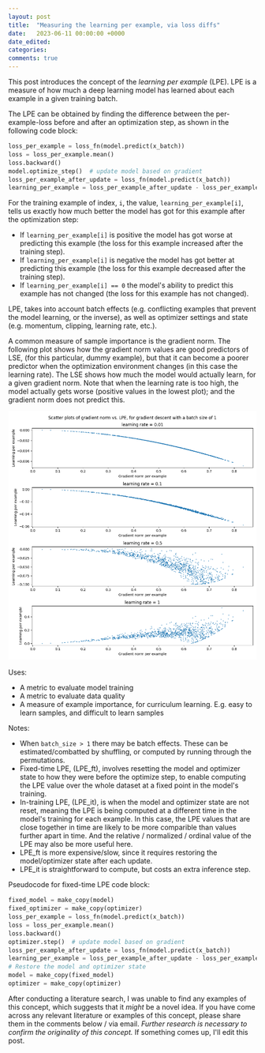 ```yaml
---
layout: post
title:  "Measuring the learning per example, via loss diffs"
date:   2023-06-11 00:00:00 +0000
date_edited:
categories:
comments: true
---
```


This post introduces the concept of the _learning per example_ (LPE).
LPE is a measure of how much a deep learning model has learned 
about each example in a given training batch.

The LPE can be obtained by finding the difference 
between the per-example-loss before and after an optimization step,
as shown in the following code block:

```python
loss_per_example = loss_fn(model.predict(x_batch))
loss = loss_per_example.mean()
loss.backward()
model.optimize_step()  # update model based on gradient
loss_per_example_after_update = loss_fn(model.predict(x_batch))
learning_per_example = loss_per_example_after_update - loss_per_example
```

For the training example of index, `i`,
the value, `learning_per_example[i]`,
tells us exactly how much better the model
has got for this example after the optimization step:

- If `learning_per_example[i]` is positive the model has got worse at predicting this example (the loss for this example increased after the training step).
- If `learning_per_example[i]` is negative the model has got better at predicting this example (the loss for this example decreased after the training step).
- If `learning_per_example[i] == 0` the model's ability to predict this example has not changed (the loss for this example has not changed).

LPE, takes into account batch effects (e.g. conflicting examples that prevent the model learning, or the inverse),
as well as optimizer settings and state (e.g. momentum, clipping, learning rate, etc.).

A common measure of sample importance is the gradient norm. The following plot shows how the gradient norm values are good predictors of LSE, (for this particular, dummy example), but that it can become a poorer predictor when the optimization environment changes (in this case the learning rate). The LSE shows how much the model would actually learn, for a given gradient norm.
Note that when the learning rate is too high, the model actually gets worse (positive values in the lowest plot); and the gradient norm does not predict this.

<p align="center">
    <img
        src="/assets/posts/lpe/gradnorm_vs_lpe.png" 
        alt="Scatter plots showing gradient norm values versus LPE values"
    />
</p>

Uses:
- A metric to evaluate model training
- A metric to evaluate data quality
- A measure of example importance, for curriculum learning. E.g. easy to learn samples, and difficult to learn samples

Notes:
- When `batch_size > 1` there may be batch effects.
    These can be estimated/combatted by shuffling, or computed by 
    running through the permutations.
- Fixed-time LPE, (LPE_ft), involves resetting the model and optimizer state
    to how they were before the optimize step,
    to enable computing the LPE value over the whole dataset 
    at a fixed point in the model's training.
- In-training LPE, (LPE_it), is when the model and optimizer state 
    are not reset, meaning the LPE is being computed at a different
    time in the model's training for each example.
    In this case, the LPE values that are close together in time 
    are likely to be more comparible than values 
    further apart in time. And the relative / normalized / ordinal value of the LPE
    may also be more useful here.
- LPE_ft is more expensive/slow, since it requires restoring the model/optimizer state after each update.
- LPE_it is straightforward to compute, but costs an extra inference step.

Pseudocode for fixed-time LPE code block:

```python
fixed_model = make_copy(model)
fixed_optimizer = make_copy(optimizer)
loss_per_example = loss_fn(model.predict(x_batch))
loss = loss_per_example.mean()
loss.backward()
optimizer.step()  # update model based on gradient
loss_per_example_after_update = loss_fn(model.predict(x_batch))
learning_per_example = loss_per_example_after_update - loss_per_example
# Restore the model and optimizer state
model = make_copy(fixed_model)
optimizer = make_copy(optimizer)
```

After conducting a literature search,
I was unable to find any examples of this concept,
which suggests that it _might_ be a novel idea.
If you have come across any relevant literature or examples of this concept,
please share them in the comments below / via email.
_Further research is necessary to confirm the originality of this concept._
If something comes up, I'll edit this post.
